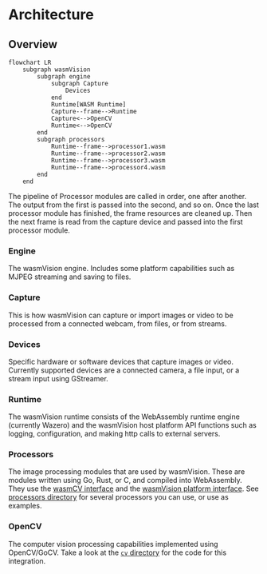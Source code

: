 # Architecture

## Overview

```mermaid
flowchart LR
    subgraph wasmVision
        subgraph engine
            subgraph Capture
                Devices
            end
            Runtime[WASM Runtime]
            Capture--frame-->Runtime
            Capture<-->OpenCV
            Runtime<-->OpenCV
        end
        subgraph processors
            Runtime--frame-->processor1.wasm
            Runtime--frame-->processor2.wasm
            Runtime--frame-->processor3.wasm
            Runtime--frame-->processor4.wasm
        end
    end
```

The pipeline of Processor modules are called in order, one after another. The output from the first is passed into the second, and so on. Once the last processor module has finished, the frame resources are cleaned up. Then the next frame is read from the capture device and passed into the first processor module.

### Engine

The wasmVision engine. Includes some platform capabilities such as MJPEG streaming and saving to files.

### Capture

This is how wasmVision can capture or import images or video to be processed from a connected webcam, from files, or from streams.

### Devices

Specific hardware or software devices that capture images or video. Currently supported devices are a connected camera, a file input, or a stream input using GStreamer.

### Runtime

The wasmVision runtime consists of the WebAssembly runtime engine (currently Wazero) and the wasmVision host platform API functions such as logging, configuration, and making http calls to external servers.

### Processors

The image processing modules that are used by wasmVision. These are modules written using Go, Rust, or C, and compiled into WebAssembly. They use the [wasmCV interface](https://github.com/wasmvision/wasmcv) and the [wasmVision platform interface](https://github.com/wasmvision/wasmvision-sdk). See [processors directory](../processors/) for several processors you can use, or use as examples.

### OpenCV

The computer vision processing capabilities implemented using OpenCV/GoCV. Take a look at the [`cv` directory](../cv/) for the code for this integration.
